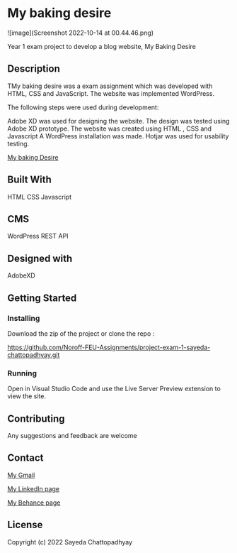 # My baking desire

![image](Screenshot 2022-10-14 at 00.44.46.png)

Year 1 exam project to develop a blog website, My Baking Desire

## Description

TMy baking desire was a exam assignment which was developed with HTML, CSS and JavaScript. The website was implemented WordPress.

The following steps were used during development:

Adobe XD was used for designing the website.
The design was tested using Adobe XD prototype.
The website was created using HTML , CSS and Javascript
A WordPress installation was made.
Hotjar was used for usability testing.

<a href="https://poetic-dusk-59ba87.netlify.app/">My baking Desire</a>

## Built With

HTML
CSS
Javascript

## CMS

WordPress REST API

## Designed with

AdobeXD

## Getting Started

### Installing

Download the zip of the project or clone the repo :

https://github.com/Noroff-FEU-Assignments/project-exam-1-sayeda-chattopadhyay.git

### Running

Open in Visual Studio Code and use the Live Server Preview extension to view the site.

## Contributing

Any suggestions and feedback are welcome

## Contact

[My Gmail](mailto:sayeda.b@gmail.com)

[My LinkedIn page](https://www.linkedin.com/in/sayeda-chattopadhyay-7b33ba156/)

[My Behance page](https://www.behance.net/gallery/111339401/UX-Portfolio)

## License

Copyright (c) 2022 Sayeda Chattopadhyay
